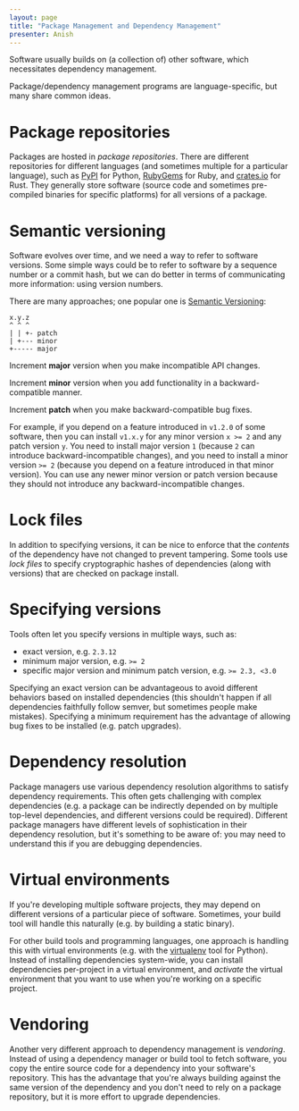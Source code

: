 ```yaml
---
layout: page
title: "Package Management and Dependency Management"
presenter: Anish
---
```


Software usually builds on (a collection of) other software, which necessitates
dependency management.

Package/dependency management programs are language-specific, but many share
common ideas.

# Package repositories

Packages are hosted in _package repositories_. There are different repositories
for different languages (and sometimes multiple for a particular language),
such as [PyPI](https://pypi.org/) for Python, [RubyGems](https://rubygems.org/)
for Ruby, and [crates.io](https://crates.io/) for Rust. They generally store
software (source code and sometimes pre-compiled binaries for specific
platforms) for all versions of a package.

# Semantic versioning

Software evolves over time, and we need a way to refer to software versions.
Some simple ways could be to refer to software by a sequence number or a commit
hash, but we can do better in terms of communicating more information: using
version numbers.

There are many approaches; one popular one is [Semantic
Versioning](https://semver.org/):

```
x.y.z
^ ^ ^
| | +- patch
| +--- minor
+----- major
```

Increment **major** version when you make incompatible API changes.

Increment **minor** version when you add functionality in a backward-compatible manner.

Increment **patch** when you make backward-compatible bug fixes.

For example, if you depend on a feature introduced in `v1.2.0` of some
software, then you can install `v1.x.y` for any minor version `x >= 2` and any
patch version `y`. You need to install major version `1` (because `2` can
introduce backward-incompatible changes), and you need to install a minor
version `>= 2` (because you depend on a feature introduced in that minor
version). You can use any newer minor version or patch version because
they should not introduce any backward-incompatible changes.

# Lock files

In addition to specifying versions, it can be nice to enforce that the
_contents_ of the dependency have not changed to prevent tampering. Some tools
use _lock files_ to specify cryptographic hashes of dependencies (along with
versions) that are checked on package install.

# Specifying versions

Tools often let you specify versions in multiple ways, such as:

- exact version, e.g. `2.3.12`
- minimum major version, e.g. `>= 2`
- specific major version and minimum patch version, e.g. `>= 2.3, <3.0`

Specifying an exact version can be advantageous to avoid different behaviors
based on installed dependencies (this shouldn't happen if all dependencies
faithfully follow semver, but sometimes people make mistakes). Specifying a
minimum requirement has the advantage of allowing bug fixes to be installed
(e.g. patch upgrades).

# Dependency resolution

Package managers use various dependency resolution algorithms to satisfy
dependency requirements. This often gets challenging with complex dependencies
(e.g. a package can be indirectly depended on by multiple top-level
dependencies, and different versions could be required). Different package
managers have different levels of sophistication in their dependency
resolution, but it's something to be aware of: you may need to understand this
if you are debugging dependencies.

# Virtual environments

If you're developing multiple software projects, they may depend on different
versions of a particular piece of software. Sometimes, your build tool will
handle this naturally (e.g. by building a static binary).

For other build tools and programming languages, one approach is handling this
with virtual environments (e.g. with the
[virtualenv](https://docs.python-guide.org/dev/virtualenvs/) tool for Python).
Instead of installing dependencies system-wide, you can install dependencies
per-project in a virtual environment, and _activate_ the virtual environment
that you want to use when you're working on a specific project.

# Vendoring

Another very different approach to dependency management is _vendoring_.
Instead of using a dependency manager or build tool to fetch software, you copy
the entire source code for a dependency into your software's repository. This
has the advantage that you're always building against the same version of the
dependency and you don't need to rely on a package repository, but it is more
effort to upgrade dependencies.
